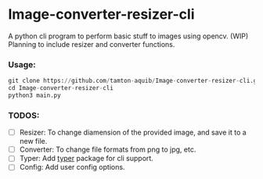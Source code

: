 # Image-converter-resizer-cli

A python cli program to perform basic stuff to images using opencv. (WIP)
Planning to include resizer and converter functions.

### Usage:
```python
git clone https://github.com/tamton-aquib/Image-converter-resizer-cli.git
cd Image-converter-resizer-cli
python3 main.py
```

### TODOS:
- [ ] Resizer: To change diamension of the provided image, and save it to a new file.
- [ ] Converter: To change file formats from png to jpg, etc.
- [ ] Typer: Add [typer](https://github.com/tiangolo/typer) package for cli support.
- [ ] Config: Add user config options.
